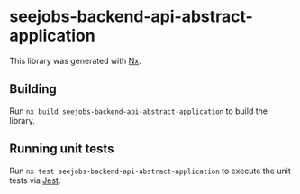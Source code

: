 # seejobs-backend-api-abstract-application

This library was generated with [Nx](https://nx.dev).

## Building

Run `nx build seejobs-backend-api-abstract-application` to build the library.

## Running unit tests

Run `nx test seejobs-backend-api-abstract-application` to execute the unit tests via [Jest](https://jestjs.io).
